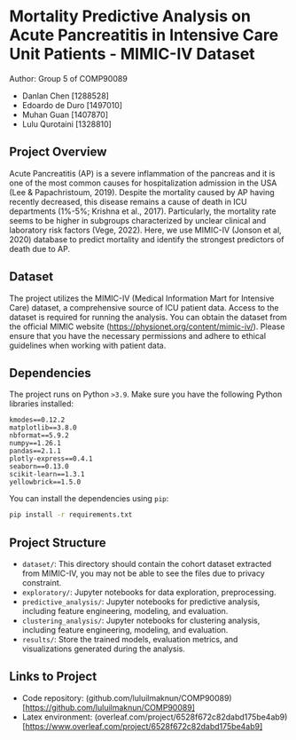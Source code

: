 # Mortality Predictive Analysis on Acute Pancreatitis in Intensive Care Unit Patients - MIMIC-IV Dataset

Author: Group 5 of COMP90089
- Danlan Chen [1288528]
- Edoardo de Duro [1497010]
- Muhan Guan [1407870]
- Lulu Qurotaini [1328810]

## Project Overview

Acute Pancreatitis (AP) is a severe inflammation of the pancreas and it is one of the most common causes for hospitalization admission in the USA (Lee \& Papachristoum, 2019). Despite the mortality caused by AP having recently decreased, this disease remains a cause of death in ICU departments (1\%-5\%; Krishna et al., 2017). Particularly, the mortality rate seems to be higher in subgroups characterized by unclear clinical and laboratory risk factors (Vege, 2022). Here, we use MIMIC-IV (Jonson et al, 2020) database to predict mortality and identify the strongest predictors of death due to AP.

## Dataset

The project utilizes the MIMIC-IV (Medical Information Mart for Intensive Care) dataset, a comprehensive source of ICU patient data. Access to the dataset is required for running the analysis. You can obtain the dataset from the official MIMIC website (https://physionet.org/content/mimic-iv/). Please ensure that you have the necessary permissions and adhere to ethical guidelines when working with patient data.

## Dependencies

The project runs on Python `>3.9`. Make sure you have the following Python libraries installed:

```
kmodes==0.12.2
matplotlib==3.8.0
nbformat==5.9.2
numpy==1.26.1
pandas==2.1.1
plotly-express==0.4.1
seaborn==0.13.0
scikit-learn==1.3.1
yellowbrick==1.5.0

```

You can install the dependencies using `pip`:

```bash
pip install -r requirements.txt
```

## Project Structure

* `dataset/`: This directory should contain the cohort dataset extracted from MIMIC-IV, you may not be able to see the files due to privacy constraint.
* `exploratory/`: Jupyter notebooks for data exploration, preprocessing.
* `predictive_analysis/`: Jupyter notebooks for predictive analysis, including feature engineering, modeling, and evaluation.
* `clustering_analysis/`: Jupyter notebooks for clustering analysis, including feature engineering, modeling, and evaluation.
* `results/`: Store the trained models, evaluation metrics, and visualizations generated during the analysis.

## Links to Project

* Code repository: (github.com/luluilmaknun/COMP90089)[https://github.com/luluilmaknun/COMP90089]
* Latex environment: (overleaf.com/project/6528f672c82dabd175be4ab9)[https://www.overleaf.com/project/6528f672c82dabd175be4ab9]
